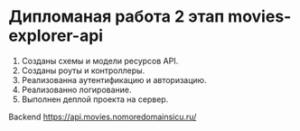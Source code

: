 # Дипломаная работа 2 этап movies-explorer-api

1. Созданы схемы и модели ресурсов API. 
2. Созданы роуты и контроллеры. 
3. Реализованна аутентификацию и авторизацию.
4. Реализованно логирование.
5. Выполнен деплой проекта на сервер.

Backend https://api.movies.nomoredomainsicu.ru/
